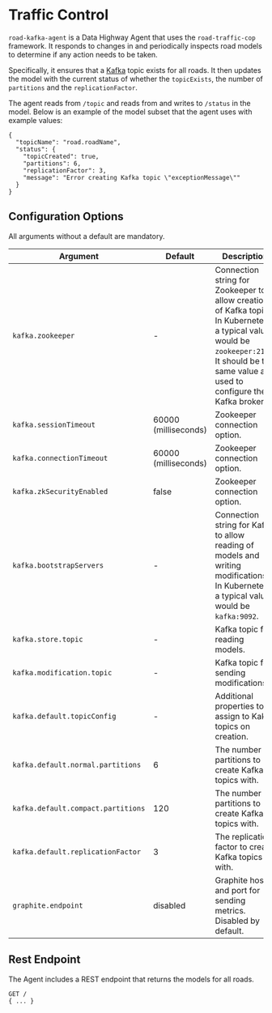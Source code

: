 # Traffic Control

`road-kafka-agent` is a Data Highway Agent that uses the `road-traffic-cop` framework. It responds to changes in and
periodically inspects road models to determine if any action needs to be taken.

Specifically, it ensures that a [Kafka](https://kafka.apache.org/) topic exists for all roads. It then updates the
model with the current status of whether the `topicExists`, the number of `partitions` and the `replicationFactor`.

The agent reads from `/topic` and reads from and writes to `/status` in the model. Below is an example of the model
subset that the agent uses with example values:

```
{
  "topicName": "road.roadName",
  "status": {
    "topicCreated": true,
    "partitions": 6,
    "replicationFactor": 3,
    "message": "Error creating Kafka topic \"exceptionMessage\""
  }
}
```

## Configuration Options

All arguments without a default are mandatory.

| Argument                           | Default              | Description
|---                                 |---                   |---
| `kafka.zookeeper`                  | -                    | Connection string for Zookeeper to allow creation of Kafka topics. In Kubernetes, a typical value would be `zookeeper:2181`. It should be the same value as used to configure the Kafka brokers.
| `kafka.sessionTimeout`             | 60000 (milliseconds) | Zookeeper connection option.
| `kafka.connectionTimeout`          | 60000 (milliseconds) | Zookeeper connection option.
| `kafka.zkSecurityEnabled`          | false                | Zookeeper connection option.
| `kafka.bootstrapServers`           | -                    | Connection string for Kafka to allow reading of models and writing modifications. In Kubernetes, a typical value would be `kafka:9092`.
| `kafka.store.topic`                | -                    | Kafka topic for reading models.
| `kafka.modification.topic`         | -	                  | Kafka topic for sending modifications.
| `kafka.default.topicConfig`        | -                    | Additional properties to assign to Kakfa topics on creation.
| `kafka.default.normal.partitions`  | 6                    | The number of partitions to create Kafka topics with.
| `kafka.default.compact.partitions` | 120                  | The number of partitions to create Kafka topics with.
| `kafka.default.replicationFactor`  | 3                    | The replication factor to create Kafka topics with.
| `graphite.endpoint`                | disabled             | Graphite host and port for sending metrics. Disabled by default.

## Rest Endpoint

The Agent includes a REST endpoint that returns the models for all roads.

```
GET /
{ ... }
```
